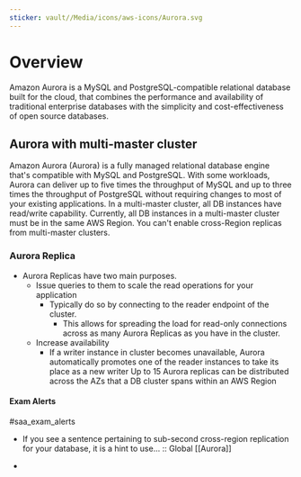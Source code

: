 ```yaml
---
sticker: vault//Media/icons/aws-icons/Aurora.svg
---
```

# Overview
Amazon Aurora is a MySQL and PostgreSQL-compatible relational database built for the cloud, that combines the performance and availability of traditional enterprise databases with the simplicity and cost-effectiveness of open source databases.


## Aurora with multi-master cluster

Amazon Aurora (Aurora) is a fully managed relational database engine that's compatible with MySQL and PostgreSQL. With some workloads, Aurora can deliver up to five times the throughput of MySQL and up to three times the throughput of PostgreSQL without requiring changes to most of your existing applications. In a multi-master cluster, all DB instances have read/write capability. Currently, all DB instances in a multi-master cluster must be in the same AWS Region. You can't enable cross-Region replicas from multi-master clusters.

### Aurora Replica
- Aurora Replicas have two main purposes.
	- Issue queries to them to scale the read operations for your application
		- Typically do so by connecting to the reader endpoint of the cluster.
			- This allows for spreading the load for read-only connections across as many Aurora Replicas as you have in the cluster.
	- Increase availability
		- If a writer instance in cluster becomes unavailable, Aurora automatically promotes one of the reader instances to take its place as a new writer
Up to 15 Aurora replicas can be distributed across the AZs that a DB cluster spans within an AWS Region
#### Exam Alerts
#saa_exam_alerts 
- If you see a sentence pertaining to sub-second cross-region replication for your database, it is a hint to use... :: Global [[Aurora]]
<!--SR:!2024-05-04,1,230-->
-  


